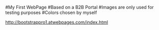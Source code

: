 #My First WebPage
#Based on a B2B Portal
#Images are only used for testing purposes
#Colors chosen by myself

http://bootstrappro1.atwebpages.com/index.html
